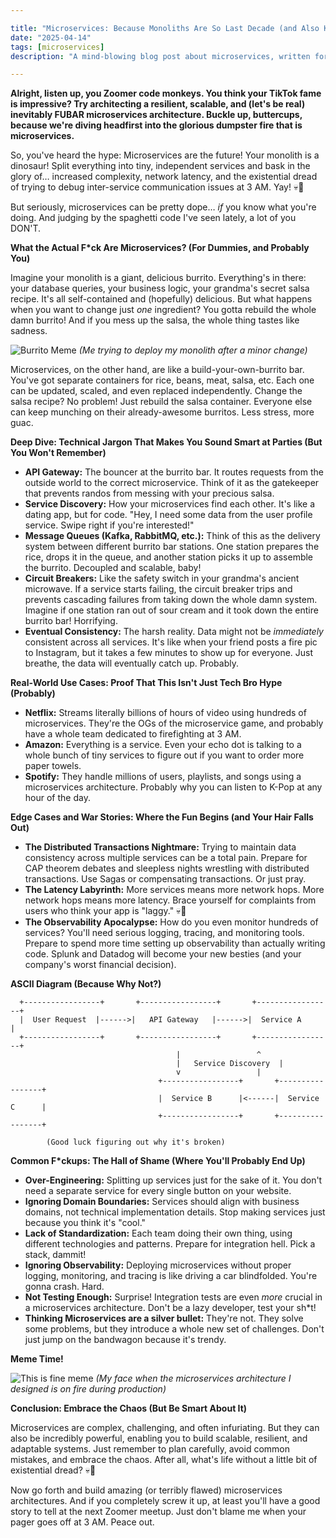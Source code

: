 ```yaml
---

title: "Microservices: Because Monoliths Are So Last Decade (and Also Kinda Sucky)"
date: "2025-04-14"
tags: [microservices]
description: "A mind-blowing blog post about microservices, written for chaotic Gen Z engineers who probably only read the TL;DR anyway."

---
```


**Alright, listen up, you Zoomer code monkeys. You think your TikTok fame is impressive? Try architecting a resilient, scalable, and (let's be real) inevitably FUBAR microservices architecture. Buckle up, buttercups, because we're diving headfirst into the glorious dumpster fire that is microservices.**

So, you've heard the hype: Microservices are the future! Your monolith is a dinosaur! Split everything into tiny, independent services and bask in the glory of… increased complexity, network latency, and the existential dread of trying to debug inter-service communication issues at 3 AM. Yay! 💀🙏

But seriously, microservices can be pretty dope… *if* you know what you're doing. And judging by the spaghetti code I've seen lately, a lot of you DON'T.

**What the Actual F*ck Are Microservices? (For Dummies, and Probably You)**

Imagine your monolith is a giant, delicious burrito. Everything's in there: your database queries, your business logic, your grandma's secret salsa recipe. It's all self-contained and (hopefully) delicious. But what happens when you want to change just *one* ingredient? You gotta rebuild the whole damn burrito! And if you mess up the salsa, the whole thing tastes like sadness.

![Burrito Meme](https://i.imgflip.com/30j6q7.jpg)
*(Me trying to deploy my monolith after a minor change)*

Microservices, on the other hand, are like a build-your-own-burrito bar. You've got separate containers for rice, beans, meat, salsa, etc. Each one can be updated, scaled, and even replaced independently. Change the salsa recipe? No problem! Just rebuild the salsa container. Everyone else can keep munching on their already-awesome burritos. Less stress, more guac.

**Deep Dive: Technical Jargon That Makes You Sound Smart at Parties (But You Won't Remember)**

*   **API Gateway:** The bouncer at the burrito bar. It routes requests from the outside world to the correct microservice. Think of it as the gatekeeper that prevents randos from messing with your precious salsa.
*   **Service Discovery:** How your microservices find each other. It's like a dating app, but for code. "Hey, I need some data from the user profile service. Swipe right if you're interested!"
*   **Message Queues (Kafka, RabbitMQ, etc.):** Think of this as the delivery system between different burrito bar stations. One station prepares the rice, drops it in the queue, and another station picks it up to assemble the burrito. Decoupled and scalable, baby!
*   **Circuit Breakers:** Like the safety switch in your grandma's ancient microwave. If a service starts failing, the circuit breaker trips and prevents cascading failures from taking down the whole damn system. Imagine if one station ran out of sour cream and it took down the entire burrito bar! Horrifying.
*   **Eventual Consistency:** The harsh reality. Data might not be *immediately* consistent across all services. It's like when your friend posts a fire pic to Instagram, but it takes a few minutes to show up for everyone. Just breathe, the data will eventually catch up. Probably.

**Real-World Use Cases: Proof That This Isn't Just Tech Bro Hype (Probably)**

*   **Netflix:** Streams literally billions of hours of video using hundreds of microservices. They're the OGs of the microservice game, and probably have a whole team dedicated to firefighting at 3 AM.
*   **Amazon:** Everything is a service. Even your echo dot is talking to a whole bunch of tiny services to figure out if you want to order more paper towels.
*   **Spotify:** They handle millions of users, playlists, and songs using a microservices architecture. Probably why you can listen to K-Pop at any hour of the day.

**Edge Cases and War Stories: Where the Fun Begins (and Your Hair Falls Out)**

*   **The Distributed Transactions Nightmare:** Trying to maintain data consistency across multiple services can be a total pain. Prepare for CAP theorem debates and sleepless nights wrestling with distributed transactions. Use Sagas or compensating transactions. Or just pray.
*   **The Latency Labyrinth:** More services means more network hops. More network hops means more latency. Brace yourself for complaints from users who think your app is "laggy." 💀🙏
*   **The Observability Apocalypse:** How do you even monitor hundreds of services? You'll need serious logging, tracing, and monitoring tools. Prepare to spend more time setting up observability than actually writing code. Splunk and Datadog will become your new besties (and your company's worst financial decision).

**ASCII Diagram (Because Why Not?)**

```
  +-----------------+       +-----------------+       +-----------------+
  |  User Request  |------>|   API Gateway   |------>|  Service A      |
  +-----------------+       +-----------------+       +-----------------+
                                     |                 ^
                                     |   Service Discovery  |
                                     v                 |
                                 +-----------------+       +-----------------+
                                 |  Service B      |<------|  Service C      |
                                 +-----------------+       +-----------------+

        (Good luck figuring out why it's broken)
```

**Common F*ckups: The Hall of Shame (Where You'll Probably End Up)**

*   **Over-Engineering:** Splitting up services just for the sake of it. You don't need a separate service for every single button on your website.
*   **Ignoring Domain Boundaries:** Services should align with business domains, not technical implementation details. Stop making services just because you think it's "cool."
*   **Lack of Standardization:** Each team doing their own thing, using different technologies and patterns. Prepare for integration hell. Pick a stack, dammit!
*   **Ignoring Observability:** Deploying microservices without proper logging, monitoring, and tracing is like driving a car blindfolded. You're gonna crash. Hard.
*   **Not Testing Enough:** Surprise! Integration tests are even *more* crucial in a microservices architecture. Don't be a lazy developer, test your sh*t!
*   **Thinking Microservices are a silver bullet:** They're not. They solve some problems, but they introduce a whole new set of challenges. Don't just jump on the bandwagon because it's trendy.

**Meme Time!**

![This is fine meme](https://i.kym-cdn.com/photos/images/newsfeed/000/845/705/415.gif)
*(My face when the microservices architecture I designed is on fire during production)*

**Conclusion: Embrace the Chaos (But Be Smart About It)**

Microservices are complex, challenging, and often infuriating. But they can also be incredibly powerful, enabling you to build scalable, resilient, and adaptable systems. Just remember to plan carefully, avoid common mistakes, and embrace the chaos. After all, what's life without a little bit of existential dread? 💀🙏

Now go forth and build amazing (or terribly flawed) microservices architectures. And if you completely screw it up, at least you'll have a good story to tell at the next Zoomer meetup. Just don't blame me when your pager goes off at 3 AM. Peace out.
